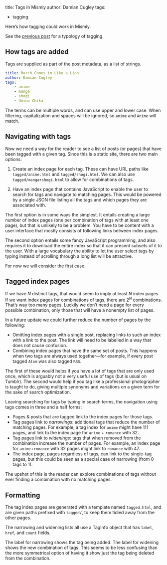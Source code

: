 title: Tags in Mismiy
author: Damian Cugley
tags: 
- tagging

Here’s how tagging could work in Mismiy.

See the [previous post] for a typology of tagging. 

[previous post]: 2024-09-08-tags.html

## How tags are added

Tags are supplied as part of the post metadata, as a list of strings.

```yaml
title: March Comes in Like a Lion
author: Damian Cugley
tags:
    - anime
    - manga
    - shogi
    - Umino Chika
```

The terms can be multiple words, and can use upper and lower case. When 
filtering, capitalization and spaces will be ignored, so `anime` and `Anime`
will match.

## Navigating with tags

Now we need a way for the reader to see a list of posts (or pages) that have
been tagged with a given tag. Since this is a static site, there are two main options:

1. Create an index page for each tag. These can have URL paths
like `tagged/anime.html` and `tagged/shogi.html`. We can also use
`tagged/manga+shogi.html` to allow for combinations of tags.

2. Have an index page that contains JavaScript to enable the user to search
for tags and navigate to matching pages. This would be powered by a single
JSON file listing all the tags and which pages they are associated with.

The first option is in some ways the simplest. It entails creating a large
number of index pages (one per combination of tags with at least one page), but that is unlikely to
be a problem. You have to be content with a user interface that mostly
consists of following links between index pages.

The second option entails some fancy JavaScript programming, and also requires
it to download the entire index so that it can present subsets of it to the
user. With a large vocabulary the ability to let the user select tags by
typing instead of scrolling through a long list will be attractive.

For now we will consider the first case. 

## Tagged index pages

If we have _N_ distinct tags, that would seem to imply at least _N_ index pages.
If we want index pages for combinations of tags, there are 2<sup>_N_</sup> combinations.
That’s way too many pages. Luckily we don’t need a page for every possible combination, 
only those that will have a nonempty list of pages.

In a future update we could further reduce the number of pages by the following:

- Omitting index pages with a single post, replacing links to such an index
  with a link  to the post. The link will need to be labelled in a way that does
  not cause confusion.
- Combining index pages that have the same set of posts. This happens when
  two tags are always used together—for example, if every post tagged `Atom`
  was also tagged `RSS`.

The first of these would helps if you have a lot of tags that are only used
once, which is arguably not a very useful use of tags (but is usual on Tumblr). 
The second would help if you
tag like a professional photographer is taught to do, giving multiple synonyms
and variations on a given term for the sake of search optimization.

Leaving searching for tags by typing in search terms, the navigation using tags comes 
in three and a half forms:

- Pages & posts that are tagged link to the index pages for those tags.
- Tag pages link to _narrowings_: additional tags that reduce the number of matching
  pages. For example, a tag index for `anime` might have 111 
  pages, and link to the index page for `anime` + `romance` with 32.
- Tag pages link to _widenings_: tags that when removed from the combination
  increase the number of pages. For example, an index page for `anime`+`romance` with 32
  pages might link to `romance` with 47.
- The index page, pages regardless of tags, can link to the single-tag pages,
  but this could be seen as a special case of narrowing (from 0 tags to 1).

The upshot of this is the reader can explore combinations of tags without ever finding
a combination with no matching pages. 

## Formatting

The tag index pages are generated with a template named `tagged.html`, and are given 
paths prefixed with `tagged/`, to keep them tidied away from the other pages.

The narrowing and widening lists all use a TagInfo object that has `label`, `href`, 
and `count` fields.

The label for narrowing shows the tag being added. The label for widening shows the 
new combination of tags. This seems to be less confusing than the more symmetrical option
of having it show just the tag being deleted from the combination.

